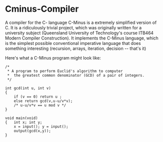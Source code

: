 # Cminus-Compiler

A compiler for the C- language
C-Minus is a extremely simplified version of C.
It is a ridiculously trivial  project, which was originally written for a university subject (Queensland University of Technology's course ITB464 Modern Compiler Construction). It implements the C-Minus language, which is the simplest possible conventional imperative language that does something interesting (recursion, arrays, iteration, decision -- that's it)

Here's what a C-Minus program might look like:

    /*
     * A program to perform Euclid's algorithm to computer
     *  the greatest common denominator (GCD) of a pair of integers. 
     */
    
    int gcd(int u, int v)
    {
        if (v == 0) return u ;
        else return gcd(v,u-u/v*v);
        /* u-u/v*v == u mod v */
    }
    
    void main(void)
    {   int x; int y;
        x = input(); y = input();
        output(gcd(x,y));
    }
    
